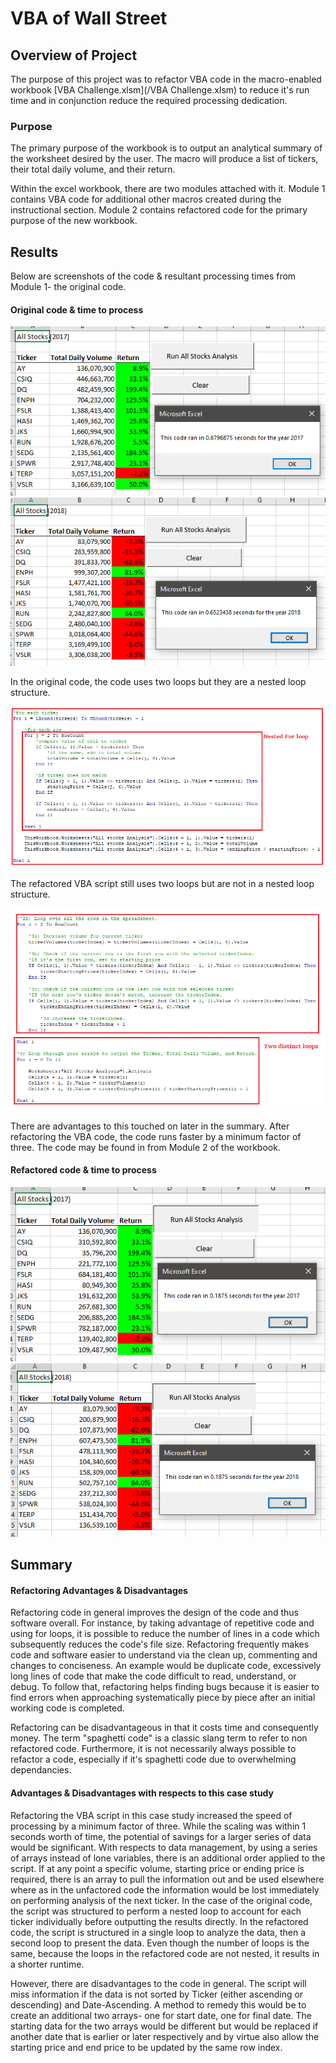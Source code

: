 # VBA of Wall Street

## Overview of Project

The purpose of this project was to refactor VBA code in the macro-enabled workbook [VBA Challenge.xlsm](/VBA Challenge.xlsm) to reduce it's run time and in conjunction reduce the required processing dedication.

### Purpose

The primary purpose of the workbook is to output an analytical summary of the worksheet desired by the user. The macro will produce a list of tickers, their total daily volume, and their return.

Within the excel workbook, there are two modules attached with it. Module 1 contains VBA code for additional other macros created during the instructional section. Module 2 contains refactored code for the primary purpose of the new workbook.

## Results

Below are screenshots of the code & resultant processing times from Module 1- the original code.

#### Original code & time to process

![VBA_Challenge_2017Original.png](/resources/VBA_Challenge_2017Original.png)
![VBA_Challenge_2018Original.png](/resources/VBA_Challenge_2018Original.png)

In the original code, the code uses two loops but they are a nested loop structure.

![NestedForLoop.png](/resources/NestedForLoop.png)

The refactored VBA script still uses two loops but are not in a nested loop structure.

![TwoForLoop.png](/resources/TwoForLoop.png)

There are advantages to this touched on later in the summary. After refactoring the VBA code, the code runs faster by a minimum factor of three. The code may be found in from Module 2 of the workbook.

#### Refactored code & time to process

![VBA_Challenge_2017.png](/resources/VBA_Challenge_2017.png)
![VBA_Challenge_2017.png](/resources/VBA_Challenge_2018.png)

## Summary

#### Refactoring Advantages & Disadvantages

Refactoring code in general improves the design of the code and thus software overall. For instance, by taking advantage of repetitive code and using for loops, it is possible to reduce the number of lines in a code which subsequently reduces the code's file size. Refactoring frequently makes code and software easier to understand via the clean up, commenting and changes to conciseness. An example would be duplicate code, excessively long lines of code that make the code difficult to read, understand, or debug. To follow that, refactoring helps finding bugs because it is easier to find errors when approaching systematically piece by piece after an initial working code is completed.

Refactoring can be disadvantageous in that it costs time and consequently money. The term "spaghetti code" is a classic slang term to refer to non refactored code. Furthermore, it is not necessarily always possible to refactor a code, especially if it's spaghetti code due to overwhelming dependancies. 

#### Advantages & Disadvantages with respects to this case study

Refactoring the VBA script in this case study increased the speed of processing by a minimum factor of three. While the scaling was within 1 seconds worth of time, the potential of savings for a larger series of data would be significant. With respects to data management, by using a series of arrays instead of lone variables, there is an additional order applied to the script. If at any point a specific volume, starting price or ending price is required, there is an array to pull the information out and be used elsewhere where as in the unfactored code the information would be lost immediately on performing analysis of the next ticker. In the case of the original code, the script was structured to perform a nested loop to account for each ticker individually before outputting the results directly. In the refactored code, the script is structured in a single loop to analyze the data, then a second loop to present the data.  Even though the number of loops is the same, because the loops in the refactored code are not nested, it results in a shorter runtime. 

However, there are disadvantages to the code in general. The script will miss information if the data is not sorted by Ticker (either ascending or descending) and Date-Ascending. A method to remedy this would be to create an additional two arrays- one for start date, one for final date. The starting data for the two arrays would be different but would be replaced if another date that is earlier or later respectively and by virtue also allow the starting price and end price to be updated by the same row index.
